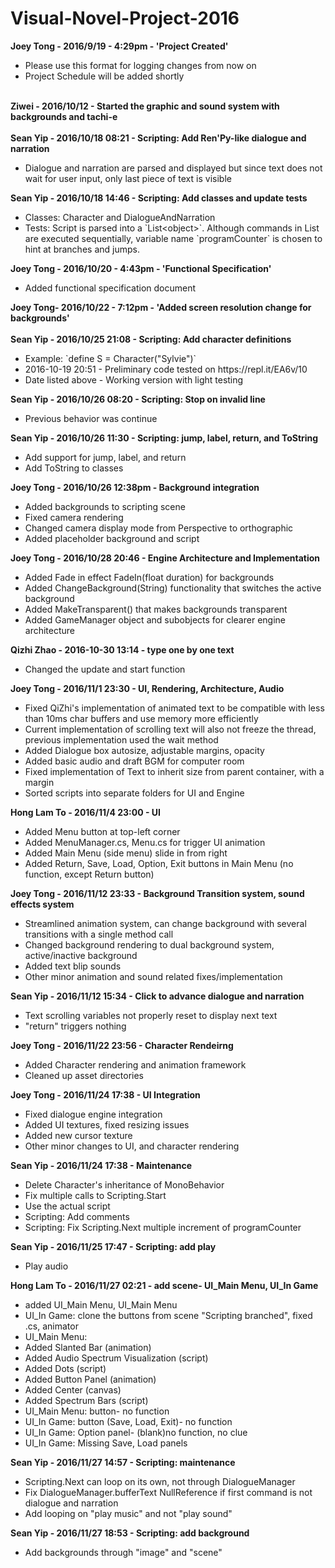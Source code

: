 # Visual-Novel-Project-2016
<b>Joey Tong - 2016/9/19 - 4:29pm - 'Project Created'</b>
<ul>
  <li>Please use this format for logging changes from now on</li>
  <li>Project Schedule will be added shortly</li>
</ul>
<br>
<b>Ziwei - 2016/10/12 -  Started the graphic and sound system with backgrounds and tachi-e</b><br>
<br>
<b>Sean Yip - 2016/10/18 08:21 - Scripting: Add Ren'Py-like dialogue and narration</b>
<ul>
  <li>Dialogue and narration are parsed and displayed but since text does not wait for user input, only last piece of text is visible</li>
</ul>
<b>Sean Yip - 2016/10/18 14:46 - Scripting: Add classes and update tests</b>
<ul>
  <li>Classes: Character and DialogueAndNarration</li>
  <li>Tests: Script is parsed into a `List&ltobject&gt`. Although commands in List are executed sequentially, variable name `programCounter` is chosen to hint at branches and jumps.</li>
</ul>
<b>Joey Tong - 2016/10/20 - 4:43pm - 'Functional Specification'</b>
<ul><li>Added functional specification document</li></ul>
<b> Joey Tong- 2016/10/22 - 7:12pm - 'Added screen resolution change for backgrounds'</b><br>
<br>
<b>Sean Yip - 2016/10/25 21:08 - Scripting: Add character definitions</b>
<ul>
  <li>Example: `define S  = Character("Sylvie")`</li>
  <li>2016-10-19 20:51 - Preliminary code tested on https://repl.it/EA6v/10</li>
  <li>Date listed above - Working version with light testing
</ul>
<b>Sean Yip - 2016/10/26 08:20 - Scripting: Stop on invalid line</b>
<ul>
  <li>Previous behavior was continue</li>
</ul>
<b>Sean Yip - 2016/10/26 11:30 - Scripting: jump, label, return, and ToString</b>
<ul>
  <li>Add support for jump, label, and return</li>
  <li>Add ToString to classes</li>
</ul>
<b>Joey Tong - 2016/10/26 12:38pm - Background integration</b>
<ul><li>Added backgrounds to scripting scene</li>
<li>Fixed camera rendering</li>
<li>Changed camera display mode from Perspective to orthographic</li>
<li>Added placeholder background and script</li>
</ul>
<b>Joey Tong - 2016/10/28 20:46 - Engine Architecture and Implementation</b>
<ul>
<li>Added Fade in effect FadeIn(float duration) for backgrounds</li>
<li>Added ChangeBackground(String) functionality that switches the active background</li>
<li>Added MakeTransparent() that makes backgrounds transparent</li>
<li>Added GameManager object and subobjects for clearer engine architecture</li>
</ul>
<b>Qizhi Zhao - 2016-10-30 13:14 - type one by one text </b>
<ul>
<li>Changed the update and start function </li>
</ul>
<b>Joey Tong - 2016/11/1 23:30 - UI, Rendering, Architecture, Audio</b>
<ul>
<li>Fixed QiZhi's implementation of animated text to be compatible with less than 10ms char buffers and use memory more efficiently</li>
<li>Current implementation of scrolling text will also not freeze the thread, previous implementation used the wait method</li>
<li>Added Dialogue box autosize, adjustable margins, opacity</li>
<li>Added basic audio and draft BGM for computer room</li>
<li>Fixed implementation of Text to inherit size from parent container, with a margin</li>
<li>Sorted scripts into separate folders for UI and Engine</li>
</ul>
<b>Hong Lam To - 2016/11/4 23:00 - UI</b>
<ul>
<li>Added Menu button at top-left corner</li>
<li>Added MenuManager.cs, Menu.cs for trigger UI animation</li>
<li>Added Main Menu (side menu) slide in from right</li>
<li>Added Return, Save, Load, Option, Exit buttons in Main Menu (no function, except Return button)</li>
</ul>
<b>Joey Tong - 2016/11/12 23:33 - Background Transition system, sound effects system</b>
<ul>
<li>Streamlined animation system, can change background with several transitions with a single method call</li>
<li>Changed background rendering to dual background system, active/inactive background</li>
<li>Added text blip sounds</li>
<li>Other minor animation and sound related fixes/implementation</li>
</ul>
<b>Sean Yip - 2016/11/12 15:34 - Click to advance dialogue and narration</b>
<ul>
	<li>Text scrolling variables not properly reset to display next text</li>
	<li>"return" triggers nothing</li>
</ul>
<b>Joey Tong - 2016/11/22 23:56 - Character Rendeirng</b>
<ul>
<li>Added Character rendering and animation framework</li>
<li>Cleaned up asset directories</li>
</ul>
<b>Joey Tong - 2016/11/24 17:38 - UI Integration</b>
<ul>
<li>Fixed dialogue engine integration</li>
<li>Added UI textures, fixed resizing issues</li>
<li>Added new cursor texture</li>
<li>Other minor changes to  UI, and character rendering</li>
</ul>
<b>Sean Yip - 2016/11/24 17:38 - Maintenance</b>
<ul>
	<li>Delete Character's inheritance of MonoBehavior</li>
	<li>Fix multiple calls to Scripting.Start</li>
	<li>Use the actual script</li>
	<li>Scripting: Add comments</li>
	<li>Scripting: Fix Scripting.Next multiple increment of programCounter</li>
</ul>
<b>Sean Yip - 2016/11/25 17:47 - Scripting: add play</b>
<ul>
	<li>Play audio</li>
</ul>
<b>Hong Lam To - 2016/11/27 02:21 - add scene- UI_Main Menu, UI_In Game</b>
<ul>
	<li>added UI_Main Menu, UI_Main Menu</li>
	<li>UI_In Game: clone the buttons from scene "Scripting branched", fixed .cs, animator</li>
	<li>UI_Main Menu: </li>
	<li>Added Slanted Bar (animation)</li>
	<li>Added Audio Spectrum Visualization (script)</li>
	<li>Added Dots (script)</li>
	<li>Added Button Panel (animation)</li>
	<li>Added Center (canvas)</li>
	<li>Added Spectrum Bars (script)</li>
	<li>UI_Main Menu: button- no function</li>
	<li>UI_In Game: button (Save, Load, Exit)- no function</li>
	<li>UI_In Game: Option panel- (blank)no function, no clue</li>
	<li>UI_In Game: Missing Save, Load panels</li>
</ul>
<b>Sean Yip - 2016/11/27 14:57 - Scripting: maintenance</b>
<ul>
	<li>Scripting.Next can loop on its own, not through DialogueManager</li>
	<li>Fix DialogueManager.bufferText NullReference if first command is not dialogue and narration</li>
	<li>Add looping on "play music" and not "play sound"</li>
</ul>
<b>Sean Yip - 2016/11/27 18:53 - Scripting: add background</b>
<ul>
	<li>Add backgrounds through "image" and "scene"</li>
</ul>